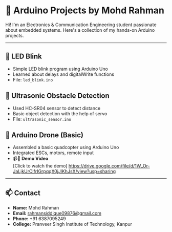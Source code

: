 # 🔧 Arduino Projects by Mohd Rahman

Hi! I'm an Electronics & Communication Engineering student passionate about embedded systems. Here's a collection of my hands-on Arduino projects.

---

## 🔹 LED Blink
- Simple LED blink program using Arduino Uno
- Learned about delays and digitalWrite functions
- File: `led_blink.ino`

## 🔹 Ultrasonic Obstacle Detection
- Used HC-SR04 sensor to detect distance
- Basic object detection with the help of servo
- File: `ultrasonic_sensor.ino`

## 🔹 Arduino Drone (Basic)
- Assembled a basic quadcopter using Arduino Uno
- Integrated ESCs, motors, remote input
- 📹🎥 **Demo Video**  
[Click to watch the demo]
https://drive.google.com/file/d/1W_Or-JaLjkUrCifrIGrpqqX0jJlKhJsX/view?usp=sharing

---

## 📫 Contact
- **Name:** Mohd Rahman  
- **Email:** rahmansiddique09876@gmail.com  
- **Phone:** +91 6387095249  
- **College:** Pranveer Singh Institute of Technology, Kanpur  


